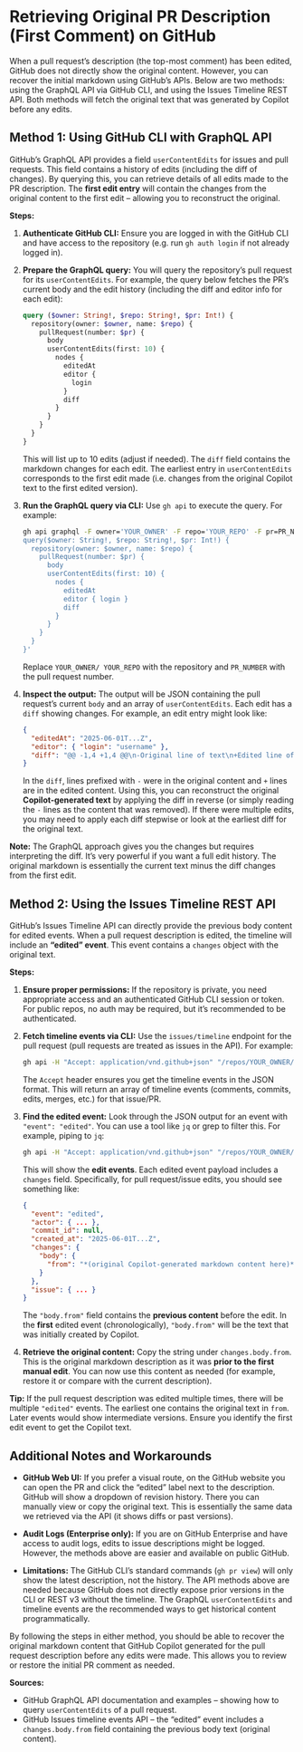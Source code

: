 # Retrieving Original PR Description (First Comment) on GitHub

When a pull request’s description (the top-most comment) has been edited, GitHub
does not directly show the original content. However, you can recover the
initial markdown using GitHub’s APIs. Below are two methods: using the GraphQL
API via GitHub CLI, and using the Issues Timeline REST API. Both methods will
fetch the original text that was generated by Copilot before any edits.

## Method 1: Using GitHub CLI with GraphQL API

GitHub’s GraphQL API provides a field `userContentEdits` for issues and pull
requests. This field contains a history of edits (including the diff of
changes). By querying this, you can retrieve details of all edits made to the PR
description. The **first edit entry** will contain the changes from the original
content to the first edit – allowing you to reconstruct the original.

**Steps:**

1. **Authenticate GitHub CLI:** Ensure you are logged in with the GitHub CLI and
   have access to the repository (e.g. run `gh auth login` if not already logged
   in).

2. **Prepare the GraphQL query:** You will query the repository’s pull request
   for its `userContentEdits`. For example, the query below fetches the PR’s
   current body and the edit history (including the diff and editor info for
   each edit):

   ```graphql
   query ($owner: String!, $repo: String!, $pr: Int!) {
     repository(owner: $owner, name: $repo) {
       pullRequest(number: $pr) {
         body
         userContentEdits(first: 10) {
           nodes {
             editedAt
             editor {
               login
             }
             diff
           }
         }
       }
     }
   }
   ```

   This will list up to 10 edits (adjust if needed). The `diff` field contains
   the markdown changes for each edit. The earliest entry in `userContentEdits`
   corresponds to the first edit made (i.e. changes from the original Copilot
   text to the first edited version).

3. **Run the GraphQL query via CLI:** Use `gh api` to execute the query. For
   example:

   ```bash
   gh api graphql -F owner='YOUR_OWNER' -F repo='YOUR_REPO' -F pr=PR_NUMBER -f query='
   query($owner: String!, $repo: String!, $pr: Int!) {
     repository(owner: $owner, name: $repo) {
       pullRequest(number: $pr) {
         body
         userContentEdits(first: 10) {
           nodes {
             editedAt
             editor { login }
             diff
           }
         }
       }
     }
   }'
   ```

   Replace `YOUR_OWNER/ YOUR_REPO` with the repository and `PR_NUMBER` with the
   pull request number.

4. **Inspect the output:** The output will be JSON containing the pull request’s
   current `body` and an array of `userContentEdits`. Each edit has a `diff`
   showing changes. For example, an edit entry might look like:

   ```json
   {
     "editedAt": "2025-06-01T...Z",
     "editor": { "login": "username" },
     "diff": "@@ -1,4 +1,4 @@\n-Original line of text\n+Edited line of text\n..."
   }
   ```

   In the `diff`, lines prefixed with `-` were in the original content and `+`
   lines are in the edited content. Using this, you can reconstruct the original
   **Copilot-generated text** by applying the diff in reverse (or simply reading
   the `-` lines as the content that was removed). If there were multiple edits,
   you may need to apply each diff stepwise or look at the earliest diff for the
   original text.

**Note:** The GraphQL approach gives you the changes but requires interpreting
the diff. It’s very powerful if you want a full edit history. The original
markdown is essentially the current text minus the diff changes from the first
edit.

## Method 2: Using the Issues Timeline REST API

GitHub’s Issues Timeline API can directly provide the previous body content for
edited events. When a pull request description is edited, the timeline will
include an **“edited” event**. This event contains a `changes` object with the
original text.

**Steps:**

1. **Ensure proper permissions:** If the repository is private, you need
   appropriate access and an authenticated GitHub CLI session or token. For
   public repos, no auth may be required, but it’s recommended to be
   authenticated.

2. **Fetch timeline events via CLI:** Use the `issues/timeline` endpoint for the
   pull request (pull requests are treated as issues in the API). For example:

   ```bash
   gh api -H "Accept: application/vnd.github+json" "/repos/YOUR_OWNER/YOUR_REPO/issues/PR_NUMBER/timeline"
   ```

   The `Accept` header ensures you get the timeline events in the JSON format.
   This will return an array of timeline events (comments, commits, edits,
   merges, etc.) for that issue/PR.

3. **Find the edited event:** Look through the JSON output for an event with
   `"event": "edited"`. You can use a tool like `jq` or grep to filter this. For
   example, piping to `jq`:

   ```bash
   gh api -H "Accept: application/vnd.github+json" "/repos/YOUR_OWNER/YOUR_REPO/issues/PR_NUMBER/timeline" | jq '.[] | select(.event=="edited")'
   ```

   This will show the **edit events**. Each edited event payload includes a
   `changes` field. Specifically, for pull request/issue edits, you should see
   something like:

   ```json
   {
     "event": "edited",
     "actor": { ... },
     "commit_id": null,
     "created_at": "2025-06-01T...Z",
     "changes": {
       "body": {
         "from": "*(original Copilot-generated markdown content here)*"
       }
     },
     "issue": { ... }
   }
   ```

   The `"body.from"` field contains the **previous content** before the edit. In
   the **first** edited event (chronologically), `"body.from"` will be the text
   that was initially created by Copilot.

4. **Retrieve the original content:** Copy the string under `changes.body.from`.
   This is the original markdown description as it was **prior to the first
   manual edit**. You can now use this content as needed (for example, restore
   it or compare with the current description).

**Tip:** If the pull request description was edited multiple times, there will
be multiple `"edited"` events. The earliest one contains the original text in
`from`. Later events would show intermediate versions. Ensure you identify the
first edit event to get the Copilot text.

## Additional Notes and Workarounds

- **GitHub Web UI:** If you prefer a visual route, on the GitHub website you can
  open the PR and click the “edited” label next to the description. GitHub will
  show a dropdown of revision history. There you can manually view or copy the
  original text. This is essentially the same data we retrieved via the API (it
  shows diffs or past versions).

- **Audit Logs (Enterprise only):** If you are on GitHub Enterprise and have
  access to audit logs, edits to issue descriptions might be logged. However,
  the methods above are easier and available on public GitHub.

- **Limitations:** The GitHub CLI’s standard commands (`gh pr view`) will only
  show the latest description, not the history. The API methods above are needed
  because GitHub does not directly expose prior versions in the CLI or REST v3
  without the timeline. The GraphQL `userContentEdits` and timeline events are
  the recommended ways to get historical content programmatically.

By following the steps in either method, you should be able to recover the
original markdown content that GitHub Copilot generated for the pull request
description before any edits were made. This allows you to review or restore the
initial PR comment as needed.

**Sources:**

- GitHub GraphQL API documentation and examples – showing how to query
  `userContentEdits` of a pull request.
- GitHub Issues timeline events API – the “edited” event includes a
  `changes.body.from` field containing the previous body text (original
  content).
